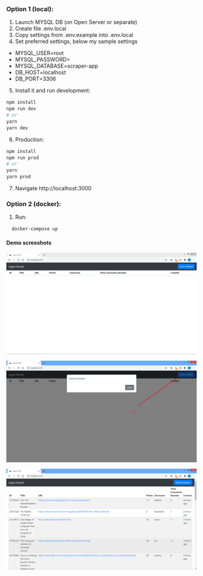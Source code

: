 ### Option 1 (local):

1. Launch MYSQL DB (on Open Server or separate)
2. Create file .env.local
3. Copy settings from .env.example into .env.local
4. Set preferred settings, below my sample settings

- MYSQL_USER=root
- MYSQL_PASSWORD=
- MYSQL_DATABASE=scraper-app
- DB_HOST=localhost
- DB_PORT=3306

5. Install it and run development:

```bash
npm install
npm run dev
# or
yarn
yarn dev
```

6. Production:

```bash
npm install
npm run prod
# or
yarn
yarn prod
```

7. Navigate http://localhost:3000

### Option 2 (docker):

1. Run:

```bash
  docker-compose up
```

#### Demo screeshots

![no articles](https://github.com/dmitrychurkin/scraper-app/blob/master/screenshots/Screenshot_6.png?raw=true)

![clisk to fetch articles](https://github.com/dmitrychurkin/scraper-app/blob/master/screenshots/Screenshot_1.png?raw=true)

![after page refresh](https://github.com/dmitrychurkin/scraper-app/blob/master/screenshots/Screenshot_2.png?raw=true)
